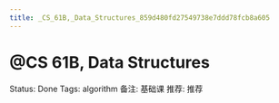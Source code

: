 ```yaml
---
title: _CS_61B,_Data_Structures_859d480fd27549738e7ddd78fcb8a605
---
```


# @CS 61B, Data Structures

Status: Done
Tags: algorithm
备注: 基础课
推荐: 推荐